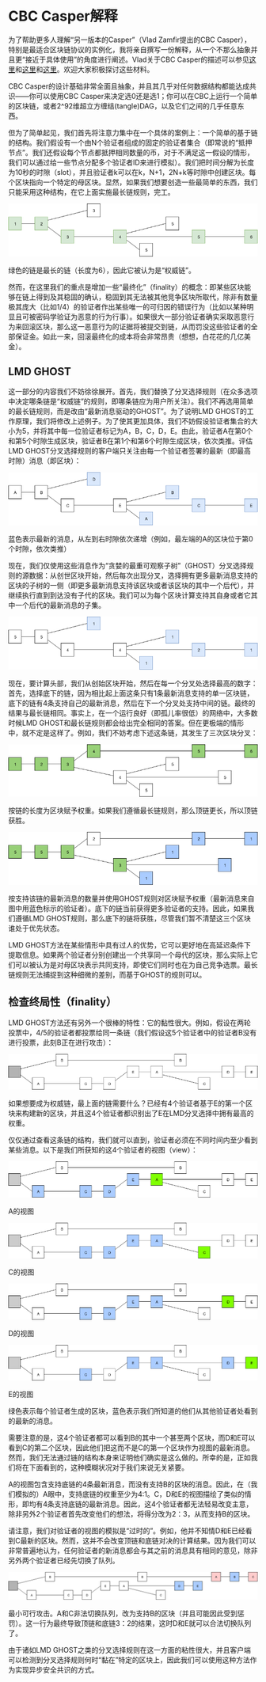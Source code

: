 # CBC Casper解释

为了帮助更多人理解“另一版本的Casper”（Vlad Zamfir提出的CBC Casper），特别是最适合区块链协议的实例化，我将亲自撰写一份解释，从一个不那么抽象并且更“接近于具体使用”的角度进行阐述。Vlad关于CBC Casper的描述可以参见[这里](https://www.youtube.com/watch?v=GNGbd_RbrzE)和[这里](https://github.com/ethereum/cbc-casper/wiki/FAQ)和[这里](https://github.com/cbc-casper/cbc-casper-paper)。欢迎大家积极探讨这些材料。

CBC Casper的设计基础非常全面且抽象，并且其几乎对任何数据结构都能达成共识——你可以使用CBC Casper来决定选0还是选1；你可以在CBC上运行一个简单的区块链，或者2^92维超立方缠结(tangle)DAG，以及它们之间的几乎任意东西。 

但为了简单起见，我们首先将注意力集中在一个具体的案例上：一个简单的基于链的结构。我们假设有一个由N个验证者组成的固定的验证者集合（即常说的“抵押节点”。我们还假设每个节点都抵押相同数量的币，对于不满足这一假设的情形，我们可以通过给一些节点分配多个验证者ID来进行模拟）。我们把时间分解为长度为10秒的时隙（slot），并且验证者k可以在k，N+1，2N+k等时隙中创建区块。每个区块指向一个特定的母区块。显然，如果我们想要创造一些最简单的东西，我们只能采用这种结构，在它上面实施最长链规则，完工。

![1](img/fig1_longest_chain.png)

绿色的链是最长的链（长度为6），因此它被认为是“权威链”。

然而，在这里我们的重点是增加一些“最终化”（finality）的概念：即某些区块能够在链上得到及其稳固的确认，稳固到其无法被其他竞争区块所取代，除非有数量极其庞大（比如1/4）的验证者作出某些唯一的可归因的错误行为（比如以某种明显且可被密码学验证为恶意的行为行事）。如果很大一部分验证者确实采取恶意行为来回滚区块，那么这一恶意行为的证据将被提交到链，从而罚没这些验证者的全部保证金。如此一来，回滚最终化的成本将会非常昂贵（想想，白花花的几亿美金）。

## LMD GHOST

这一部分的内容我们不妨徐徐展开。首先，我们替换了分叉选择规则（在众多选项中决定哪条链是“权威链”的规则，即哪条链应为用户所关注）。我们不再选用简单的最长链规则，而是改由“最新消息驱动的GHOST”。为了说明LMD GHOST的工作原理，我们将修改上述例子。为了使其更加具体，我们不妨假设验证者集合的大小为5，并将其中每一位验证者标记为A，B，C，D，E。由此，验证者A在第0个和第5个时隙生成区块，验证者B在第1个和第6个时隙生成区块，依次类推。评估LMD GHOST分叉选择规则的客户端只关注由每一个验证者签署的最新（即最高时隙）消息（即区块）：

![](img/fig2_lmd_ghost.png) 

蓝色表示最新的消息，从左到右时隙依次递增（例如，最左端的A的区块位于第0个时隙，依次类推）

现在，我们仅使用这些消息作为“贪婪的最重可观察子树”（GHOST）分叉选择规则的源数据：从创世区块开始，然后每次出现分叉，选择拥有更多最新消息支持的区块的子树的一侧（即更多最新消息支持该区块或者该区块的其中一个后代），并继续执行直到到达没有子代的区块。我们可以为每个区块计算支持其自身或者它其中一个后代的最新消息的子集。

![img](img/fig3_lmd_ghost.png) 

现在，要计算头部，我们从创始区块开始，然后在每一个分叉处选择最高的数字：首先，选择底下的链，因为相比起上面这条只有1条最新消息支持的单一区块链，底下的链有4条支持自己的最新消息，然后在下一个分叉处支持中间的链。最终的结果与最长链相同。事实上，在一个运行良好（即孤儿率很低）的网络中，大多数时候LMD GHOST和最长链规则都会给出完全相同的答案。但在更极端的情形中，就不定是这样了。例如，我们不妨考虑下述这条链，其发生了三次区块分叉：

![img](img/fig3_score_block_by_length.png) 

按链的长度为区块赋予权重。如果我们遵循最长链规则，那么顶链更长，所以顶链获胜。

![img](img/fig4_score_block_length&ghost.png) 

按支持该链的最新消息的数量并使用GHOST规则对区块赋予权重（最新消息来自图中用蓝色标示的验证者）。底下的链当前获得更多验证者的支持。因此，如果我们遵循LMD GHOST规则，那么底下的链将获胜，尽管我们暂不清楚这三个区块谁处于优先状态。

LMD GHOST方法在某些情形中具有过人的优势，它可以更好地在高延迟条件下提取信息。如果两个验证者分别创建出一个共享同一个母代的区块，那么实际上它们可以被认为是对母区块表示共同支持，即使它们同时也在为自己竞争选票。最长链规则无法捕捉到这种细微的差别，而基于GHOST的规则可以。

## 检查终局性（finality）

LMD GHOST方法还有另外一个很棒的特性：它的黏性很大。例如，假设在两轮投票中，4/5的验证者都投票给同一条链（我们假设这5个验证者中的验证者B没有进行投票，此刻B正在进行攻击）：

![img](img/fig5_chain.png) 

如果想要成为权威链，最上面的链需要什么？已经有4个验证者基于E的第一个区块来构建新的区块，并且这4个验证者都识别出了E在LMD分叉选择中拥有最高的权重。

仅仅通过查看这条链的结构，我们就可以直到，验证者必须在不同时间内至少看到某些消息。以下是我们所获知的这4个验证者的视图（view）：

![img](img/fig6_A_view.png) 

A的视图

![img](img/fig7_C_view.png) 

C的视图

![img](img/fig8_D_view.png) 

D的视图

![img](img/fig9_E_view.png) 

E的视图

绿色表示每个验证者生成的区块，蓝色表示我们所知道的他们从其他验证者处看到的最新的消息。

需要注意的是，这4个验证者都可以看到B的其中一个甚至两个区块，而D和E可以看到C的第二个区块，因此他们把这而不是C的第一个区块作为视图的最新消息。然而，我们无法通过链的结构本身来证明他们确实是这么做的。所幸的是，正如我们将在下面看到的，这种模糊状况对于我们来说无关紧要。

A的视图包含支持底链的4条最新消息，而没有支持B的区块的消息。因此，在（我们模拟的）A眼中，支持底链的权重至少为4:1。C，D和E的视图描绘了类似的情形，即均有4条支持底链的最新消息。因此，这4个验证者都无法轻易改变主意，除非另外2个验证者首先改变他们的想法，将得分改为2：3，从而支持B的区块。

请注意，我们对验证者的视图的模拟是“过时的”。例如，他并不知情D和E已经看到C最新的区块。然而，这并不会改变顶链和底链对决的计算结果。因为我们可以非常普遍地认为，任何验证者的新消息都会与其之前的消息具有相同的意见，除非另外两个验证者已经先切换了队列。

![img](img/fig10_minimal_attack.png) 

最小可行攻击。A和C非法切换队列，改为支持B的区块（并且可能因此受到惩罚）。这一行为最终导致顶链和底链3：2的结果，这时D和E就可以合法切换队列了。

由于诸如LMD GHOST之类的分叉选择规则在这一方面的粘性很大，并且客户端可以检测到分叉选择规则何时“黏在”特定的区块上，因此我们可以使用这种方法作为实现异步安全共识的方式。

 

 
